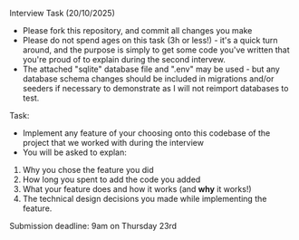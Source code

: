 Interview Task (20/10/2025)

- Please fork this repository, and commit all changes you make
- Please do not spend ages on this task (3h or less!) - it's a quick turn around, and the purpose is simply to get some code you've written that you're proud of to explain during the second intervew.
- The attached "sqlite" database file and ".env" may be used - but any database schema changes should be included in migrations and/or seeders if necessary to demonstrate as I will not reimport databases to test. 

Task:
- Implement any feature of your choosing onto this codebase of the project that we worked with during the interview
- You will be asked to explan:

1. Why you chose the feature you did 
2. How long you spent to add the code you added
3. What your feature does and how it works (and **why** it works!)
4. The technical design decisions you made while implementing the feature.

Submission deadline: 9am on Thursday 23rd
